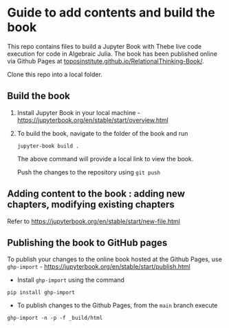 # Guide to add contents and build the book

This repo contains files to build a Jupyter Book with Thebe live code execution for code in Algebraic Julia. The book has been published online via Github Pages at [toposinstitute.github.io/RelationalThinking-Book/](https://toposinstitute.github.io/RelationalThinking-Book/).

Clone this repo into a local folder. 

## Build the book

1. Install Jupyter Book in your local machine - https://jupyterbook.org/en/stable/start/overview.html

2. To build the book, navigate to the folder of the book and run
    ```
    jupyter-book build .
    ```
    The above command will provide a local link to view the book.
    
    Push the changes to the repository using `git push` 


## Adding content to the book : adding new chapters, modifying existing chapters

Refer to https://jupyterbook.org/en/stable/start/new-file.html 


## Publishing the book to GitHub pages

To publish your changes to the online book hosted at the Github Pages, use `ghp-import` - https://jupyterbook.org/en/stable/start/publish.html

- Install `ghp-import` using the command 

```
pip install ghp-import
```

- To publish changes to the Github Pages, from the `main` branch execute
  
```
ghp-import -n -p -f _build/html
```

        
